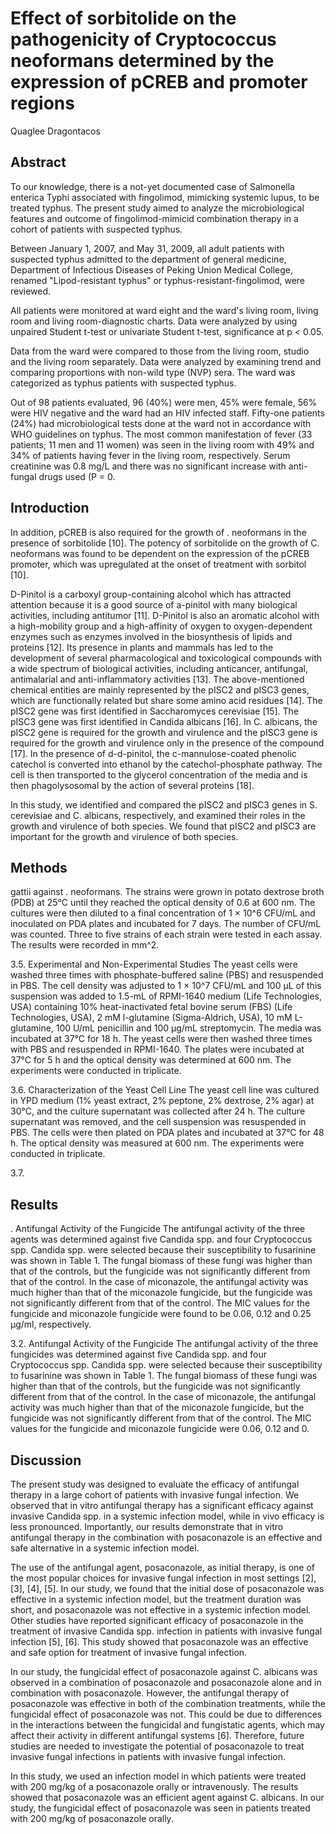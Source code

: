 # Effect of sorbitolide on the pathogenicity of Cryptococcus neoformans determined by the expression of pCREB and promoter regions
Quaglee Dragontacos


## Abstract
To our knowledge, there is a not-yet documented case of Salmonella enterica Typhi associated with fingolimod, mimicking systemic lupus, to be treated typhus. The present study aimed to analyze the microbiological features and outcome of fingolimod-mimicid combination therapy in a cohort of patients with suspected typhus.

Between January 1, 2007, and May 31, 2009, all adult patients with suspected typhus admitted to the department of general medicine, Department of Infectious Diseases of Peking Union Medical College, renamed "Lipod-resistant typhus" or typhus-resistant-fingolimod, were reviewed.

All patients were monitored at ward eight and the ward's living room, living room and living room-diagnostic charts. Data were analyzed by using unpaired Student t-test or univariate Student t-test, significance at p < 0.05.

Data from the ward were compared to those from the living room, studio and the living room separately. Data were analyzed by examining trend and comparing proportions with non-wild type (NVP) sera. The ward was categorized as typhus patients with suspected typhus.

Out of 98 patients evaluated, 96 (40%) were men, 45% were female, 56% were HIV negative and the ward had an HIV infected staff. Fifty-one patients (24%) had microbiological tests done at the ward not in accordance with WHO guidelines on typhus. The most common manifestation of fever (33 patients; 11 men and 11 women) was seen in the living room with 49% and 34% of patients having fever in the living room, respectively. Serum creatinine was 0.8 mg/L and there was no significant increase with anti-fungal drugs used (P = 0.


## Introduction
In addition, pCREB is also required for the growth of . neoformans in the presence of sorbitolide [10]. The potency of sorbitolide on the growth of C. neoformans was found to be dependent on the expression of the pCREB promoter, which was upregulated at the onset of treatment with sorbitol [10].

D-Pinitol is a carboxyl group-containing alcohol which has attracted attention because it is a good source of a-pinitol with many biological activities, including antitumor [11]. D-Pinitol is also an aromatic alcohol with a high-mobility group and a high-affinity of oxygen to oxygen-dependent enzymes such as enzymes involved in the biosynthesis of lipids and proteins [12]. Its presence in plants and mammals has led to the development of several pharmacological and toxicological compounds with a wide spectrum of biological activities, including anticancer, antifungal, antimalarial and anti-inflammatory activities [13]. The above-mentioned chemical entities are mainly represented by the pISC2 and pISC3 genes, which are functionally related but share some amino acid residues [14]. The pISC2 gene was first identified in Saccharomyces cerevisiae [15]. The pISC3 gene was first identified in Candida albicans [16]. In C. albicans, the pISC2 gene is required for the growth and virulence and the pISC3 gene is required for the growth and virulence only in the presence of the compound [17]. In the presence of d-d-pinitol, the c-mannulose-coated phenolic catechol is converted into ethanol by the catechol-phosphate pathway. The cell is then transported to the glycerol concentration of the media and is then phagolysosomal by the action of several proteins [18].

In this study, we identified and compared the pISC2 and pISC3 genes in S. cerevisiae and C. albicans, respectively, and examined their roles in the growth and virulence of both species. We found that pISC2 and pISC3 are important for the growth and virulence of both species.


## Methods
gattii against . neoformans. The strains were grown in potato dextrose broth (PDB) at 25°C until they reached the optical density of 0.6 at 600 nm. The cultures were then diluted to a final concentration of 1 × 10^6 CFU/mL and inoculated on PDA plates and incubated for 7 days. The number of CFU/mL was counted. Three to five strains of each strain were tested in each assay. The results were recorded in mm^2.

3.5. Experimental and Non-Experimental Studies
The yeast cells were washed three times with phosphate-buffered saline (PBS) and resuspended in PBS. The cell density was adjusted to 1 × 10^7 CFU/mL and 100 µL of this suspension was added to 1.5-mL of RPMI-1640 medium (Life Technologies, USA) containing 10% heat-inactivated fetal bovine serum (FBS) (Life Technologies, USA), 2 mM l-glutamine (Sigma-Aldrich, USA), 10 mM L-glutamine, 100 U/mL penicillin and 100 µg/mL streptomycin. The media was incubated at 37°C for 18 h. The yeast cells were then washed three times with PBS and resuspended in RPMI-1640. The plates were incubated at 37°C for 5 h and the optical density was determined at 600 nm. The experiments were conducted in triplicate.

3.6. Characterization of the Yeast Cell Line
The yeast cell line was cultured in YPD medium (1% yeast extract, 2% peptone, 2% dextrose, 2% agar) at 30°C, and the culture supernatant was collected after 24 h. The culture supernatant was removed, and the cell suspension was resuspended in PBS. The cells were then plated on PDA plates and incubated at 37°C for 48 h. The optical density was measured at 600 nm. The experiments were conducted in triplicate.

3.7.


## Results
. Antifungal Activity of the Fungicide
The antifungal activity of the three agents was determined against five Candida spp. and four Cryptococcus spp. Candida spp. were selected because their susceptibility to fusarinine was shown in Table 1. The fungal biomass of these fungi was higher than that of the controls, but the fungicide was not significantly different from that of the control. In the case of miconazole, the antifungal activity was much higher than that of the miconazole fungicide, but the fungicide was not significantly different from that of the control. The MIC values for the fungicide and miconazole fungicide were found to be 0.06, 0.12 and 0.25 µg/ml, respectively.

3.2. Antifungal Activity of the Fungicide
The antifungal activity of the three fungicides was determined against five Candida spp. and four Cryptococcus spp. Candida spp. were selected because their susceptibility to fusarinine was shown in Table 1. The fungal biomass of these fungi was higher than that of the controls, but the fungicide was not significantly different from that of the control. In the case of miconazole, the antifungal activity was much higher than that of the miconazole fungicide, but the fungicide was not significantly different from that of the control. The MIC values for the fungicide and miconazole fungicide were 0.06, 0.12 and 0.


## Discussion
The present study was designed to evaluate the efficacy of antifungal therapy in a large cohort of patients with invasive fungal infection. We observed that in vitro antifungal therapy has a significant efficacy against invasive Candida spp. in a systemic infection model, while in vivo efficacy is less pronounced. Importantly, our results demonstrate that in vitro antifungal therapy in the combination with posaconazole is an effective and safe alternative in a systemic infection model.

The use of the antifungal agent, posaconazole, as initial therapy, is one of the most popular choices for invasive fungal infection in most settings [2], [3], [4], [5]. In our study, we found that the initial dose of posaconazole was effective in a systemic infection model, but the treatment duration was short, and posaconazole was not effective in a systemic infection model. Other studies have reported significant efficacy of posaconazole in the treatment of invasive Candida spp. infection in patients with invasive fungal infection [5], [6]. This study showed that posaconazole was an effective and safe option for treatment of invasive fungal infection.

In our study, the fungicidal effect of posaconazole against C. albicans was observed in a combination of posaconazole and posaconazole alone and in combination with posaconazole. However, the antifungal therapy of posaconazole was effective in both of the combination treatments, while the fungicidal effect of posaconazole was not. This could be due to differences in the interactions between the fungicidal and fungistatic agents, which may affect their activity in different antifungal systems [6]. Therefore, future studies are needed to investigate the potential of posaconazole to treat invasive fungal infections in patients with invasive fungal infection.

In this study, we used an infection model in which patients were treated with 200 mg/kg of a posaconazole orally or intravenously. The results showed that posaconazole was an efficient agent against C. albicans. In our study, the fungicidal effect of posaconazole was seen in patients treated with 200 mg/kg of posaconazole orally.
